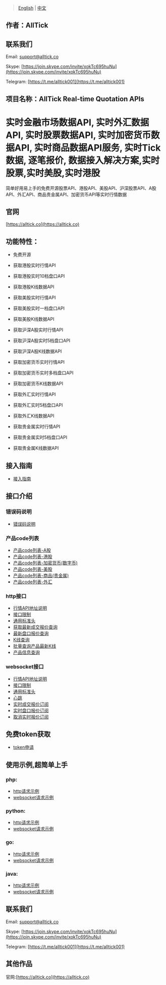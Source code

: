 > [English](./README.md) | [中文](./README_cn.md)

## 作者：AllTick
## 联系我们
Email: support@alltick.co

Skype: [https://join.skype.com/invite/xokTc695huNu](https://join.skype.com/invite/xokTc695huNu)

Telegram: [https://t.me/alltick001](https://t.me/alltick001)

## 项目名称：AllTick Real-time Quotation APIs

# 实时金融市场数据API, 实时外汇数据API, 实时股票数据API, 实时加密货币数据API, 实时商品数据API服务, 实时Tick数据, 逐笔报价, 数据接入解决方案,实时股票,实时美股,实时港股

简单好用易上手的免费开源股票API、港股API、美股API、沪深股票API、A股API、外汇API、商品贵金属API、加密货币API等实时行情数据

## 官网
[https://alltick.co](https://alltick.co)

## 功能特性：

- 免费开源

- 获取港股实时行情API

- 获取港股实时10档盘口API

- 获取港股K线数据API

- 获取美股实时行情API

- 获取美股实时一档盘口API

- 获取美股K线数据API

- 获取沪深A股实时行情API

- 获取沪深A股实时5档盘口API

- 获取沪深A股K线数据API

- 获取加密货币实时行情API

- 获取加密货币实时多档盘口API

- 获取加密货币K线数据API

- 获取外汇实时行情API

- 获取外汇实时5档盘口API

- 获取外汇K线数据API

- 获取贵金属实时行情API

- 获取贵金属实时5档盘口API

- 获取贵金属K线数据API

  

## 接入指南
- [接入指南](./access_guide_cn.md)
## 接口介绍
### 错误码说明
- [错误码说明](./error_code_description_cn.md)
### 产品code列表
- [产品code列表-A股](./product_code_list_A_stock_cn.md)
- [产品code列表-港股](./product_code_list_HK_stock_cn.md)
- [产品code列表-加密货币(数字币)](./product_code_list_cryptocurrency_cn.md)
- [产品code列表-美股](./product_code_list_US_stock_cn.md)
- [产品code列表-商品(贵金属)](./product_code_list_commodities_gold_cn.md)
- [产品code列表-外汇](./product_code_list_forex_cn.md)

### http接口
- [行情API地址说明](./http_interface/api_address_description_cn.md)
- [接口限制](./http_interface/interface_limitation_cn.md)
- [通用标准头](./http_interface/common_standard_header_cn.md)
- [获取最新成交报价查询](./http_interface/latest_transaction_price_query_cn.md)
- [最新盘口报价查询](./http_interface/latest_order_book_price_query_cn.md)
- [K线查询](./http_interface/kline_query_cn.md)
- [批量查询产品最新K线](./http_interface/batch_kline_query_cn.md)
- [产品信息查询](./http_interface/static_query_cn.md)

### websocket接口
- [行情API地址说明](./websocket_interface/api_address_description_cn.md)
- [接口限制](./websocket_interface/interface_limitation_cn.md)
- [通用标准头](./websocket_interface/common_standard_header_cn.md)
- [心跳](./websocket_interface/heartbeat_cn.md)
- [实时成交报价订阅](./websocket_interface/realtime_transaction_quote_subscription_cn.md)
- [实时盘口报价订阅](./websocket_interface/realtime_order_book_quote_subscription_cn.md)
- [取消实时报价订阅](./websocket_interface/cancel_realtime_quote_subscription_cn.md)

## 免费token获取
- [token申请](./token_application_cn.md)

## 使用示例,超简单上手
### php:

- [http请求示例](./example/php/php_http_curl.php)
- [websocket请求示例](./example/php/php_websocket_workerman.php)

### python:

- [http请求示例](./example/python/http_python_example.py)
- [websocket请求示例](./example/python/websocket_python_example.py)

### go:
- [http请求示例](./example/go/http_go_example.go)
- [websocket请求示例](./example/go/websocket_go_example.go)

### java:
- [http请求示例](./example/java/HttpJavaExample.java)
- [websocket请求示例](./example/java/WebSocketJavaExample.java)


## 联系我们
Email: support@alltick.co

Skype: [https://join.skype.com/invite/xokTc695huNu](https://join.skype.com/invite/xokTc695huNu)

Telegram: [https://t.me/alltick001](https://t.me/alltick001)

## 其他作品
官网:[https://alltick.co](https://alltick.co)
